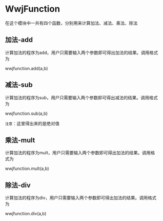 # WwjFunction
在这个模块中一共有四个函数，分别用来计算加法、减法、乘法、除法

## 加法-add

计算加法的程序为add，用户只需要输入两个参数即可得出加法的结果。调用格式为

wwjfunction.add(a,b)

## 减法-sub

计算加法的程序为sub，用户只需要输入两个参数即可得出减法的结果。调用格式为

wwjfunction.sub(a,b)

`注意`：这里得出来的是绝对值

## 乘法-mult

计算加法的程序为mult，用户只需要输入两个参数即可得出加法的结果。调用格式为

wwjfunction.mult(a,b)

## 除法-div

计算加法的程序为div，用户只需要输入两个参数即可得出加法的结果。调用格式为

wwjfunction.div(a,b)
